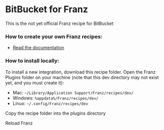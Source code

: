# BitBucket for Franz
This is the not yet official Franz recipe for BitBucket

### How to create your own Franz recipes:
* [Read the documentation](https://github.com/meetfranz/plugins)

### How to install locally:
To install a new integration, download this recipe folder.
Open the Franz Plugins folder on your machine (note that this dev directory may not exist yet, and you must create it):

* Mac: `~/Library/Application Support/Franz/recipes/dev/`
* Windows: `%appdata%/Franz/recipes/dev/`
* Linux: `~/.config/Franz/recipes/dev`

Copy the recipe folder into the plugins directory

Reload Franz
